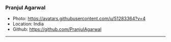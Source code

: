 ### Pranjul Agarwal
- Photo: https://avatars.githubusercontent.com/u/51283364?v=4
- Location: India
- Github: https://github.com/PranjulAgarwal
***
